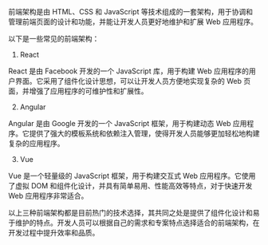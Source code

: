 

前端架构是由 HTML、CSS 和 JavaScript 等技术组成的一套架构，用于协调和管理前端页面的设计和功能，并能让开发人员更好地维护和扩展 Web 应用程序。

以下是一些常见的前端架构：

1. React

React 是由 Facebook 开发的一个 JavaScript 库，用于构建 Web 应用程序的用户界面。它采用了组件化设计思想，可以让开发人员方便地实现复杂的 Web 页面，并增强了应用程序的可维护性和扩展性。

2. Angular

Angular 是由 Google 开发的一个 JavaScript 框架，用于构建动态 Web 应用程序。它提供了强大的模板系统和依赖注入管理，使得开发人员能够更加轻松地构建复杂的应用程序。

3. Vue

Vue 是一个轻量级的 JavaScript 框架，用于构建交互式 Web 应用程序。它使用了虚拟 DOM 和组件化设计，并具有简单易用、性能高效等特点，对于快速开发 Web 应用程序非常适合。

以上三种前端架构都是目前热门的技术选择，其共同之处是提供了组件化设计和易于维护的特点。开发人员可以根据自己的需求和专案特点选择适合的前端架构，在开发过程中提升效率和品质。